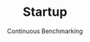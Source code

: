 ---
layout: default
title: Startup
subtitle: Continuous Benchmarking
selected: Startup
expanded: Benchmarking
benchmark: /benchmark_results/startup.html
---